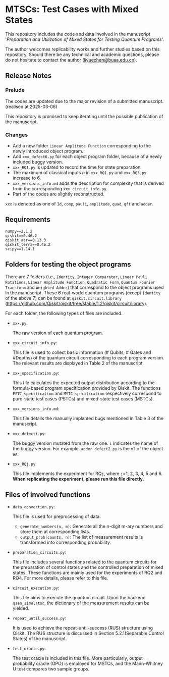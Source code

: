 # MTSCs: Test Cases with Mixed States 
This repository includes the code and data involved in the manuscript '*Preparation and Utilization of Mixed States for Testing Quantum Programs*'. 

The author welcomes replicability works and further studies based on this repository. Should there be any technical and academic questions, please do not hesitate to contact the author (liyuechen@buaa.edu.cn).

## Release Notes

### Prelude

The codes are updated due to the major revision of a submitted manuscript. (realised at 2025-03-06)

This repository is promised to keep iterating until the possible publication of the manuscript.

### Changes

+ Add a new folder `Linear Amplitude Function` corresponding to the newly introduced object program.
+ Add `xxx_defect6.py` for each object program folder, because of a newly included buggy version.
+ `xxx_RQ1.py` is updated to record the time for state preparation.
+ The maximum of classical inputs $n$ in `xxx_RQ1.py` and `xxx_RQ3.py` increase to 6.
+ `xxx_versions_info.md` adds the description for complexity that is derived from the corresponding `xxx_circuit_info.py`.
+ Part of the codes are slightly reconstructed.

`xxx` is denoted as one of `Id`, `comp`, `pauli`, `amplitude`, `quad`, `qft` and `adder`.

## Requirements

```
numpy==2.1.2
qiskit==0.46.2
qiskit_aer==0.13.3
qiskit_terra==0.46.2
scipy==1.14.1
```

## Folders for testing the object programs

There are 7 folders (i.e., `Identity`, `Integer Comparator`, `Linear Pauli Rotations`, `Linear Amplitude Function`, `Quadratic Form`, `Quantum Fourier Transform` and `Weighted Adder`) that correspond to the object programs used in the manuscript. These 6 real-world quantum programs (except `Identity` of the above 7) can be found at `qiskit.circuit.library` (https://github.com/Qiskit/qiskit/tree/stable/1.2/qiskit/circuit/library).

For each folder, the following types of files are included.

+ `xxx.py`:

  The raw version of each quantum program.

+ `xxx_circuit_info.py`:

  This file is used to collect basic information (# Qubits, # Gates and #Depths) of the quantum circuit corresponding to each program version. The relevant results are displayed in Table 2 of the manuscript.

+ `xxx_specification.py`:

  This file calculates the expected output distribution according to the formula-based program specification provided by Qiskit. The functions `PSTC_specification` and `MSTC_specification` respectively correspond to pure-state test cases (PSTCs) and mixed-state test cases (MSTCs).

+ `xxx_versions_info.md`:

  This file details the manually implanted bugs mentioned in Table 3 of the manuscript.

+ `xxx_defecti.py`:

  The buggy version mutated from the raw one. `i` indicates the name of the buggy version. For example, `adder_defect2.py` is the `v2` of the object `WA`.

+ `xxx_RQj.py`:

  This file implements the experiment for RQ`j`, where `j`=1, 2, 3, 4, 5 and 6. **When replicating the experiment, please run this file directly**.

## Files of involved functions

+ `data_convertion.py`:

  This file is used for preprocessing of data.

  + `generate_numbers(n, m)`:  Generate all the n-digit m-ary numbers and store them at corresponding lists.
  + `output_prob(counts, n)`: The list of measurement results is transformed into corresponding probability.

+ `preparation_circuits.py`: 

  This file includes several functions related to the quantum circuits for the preparation of control states and the controlled preparation of mixed states. These functions are mainly used for the experiments of RQ2 and RQ4. For more details, please refer to this file.

+ `circuit_execution.py`:

  This file aims to execute the quantum circuit. Upon the backend `qsam_simulator`, the dictionary of the measurement results can be yielded.

+ `repeat_until_success.py`:

  It is used to achieve the repeat-until-success (RUS) structure using Qiskit. The RUS structure is discussed in Section 5.2.1(Separable Control States) of the manuscript.

+ `test_oracle.py`:

  The test oracle is included in this file. More particularly, output probability oracle (OPO) is employed for MSTCs, and the Mann-Whitney U test compares two sample groups.

